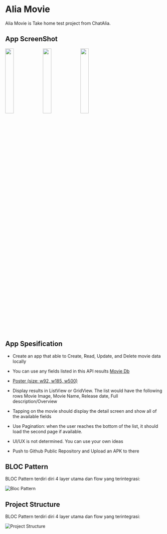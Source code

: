 # Alia Movie

Alia Movie is Take home test project from ChatAlia.

## App ScreenShot

<img src="https://user-images.githubusercontent.com/33481715/124959517-7b3ea380-e045-11eb-9368-4926a7cf6ef0.png" width="23%"></img> <img src="https://user-images.githubusercontent.com/33481715/124959571-885b9280-e045-11eb-9f90-4bc725ed4a2c.png" width="23%"></img> <img src="https://user-images.githubusercontent.com/33481715/124959612-96a9ae80-e045-11eb-8c7d-c95d549db1ac.png" width="23%"></img> 

## App Spesification

-  Create an app that able to Create, Read, Update, and Delete movie data locally

-  You can use any fields listed in this API results [Movie Db](
https://api.themoviedb.org/3/search/movie?api_key=xxxxb5&query=money&page=1)

-  [Poster (size: w92, w185, w500)](
http://image.tmdb.org/t/p/w92/5xNBYXuv8wqiLVDhsfqCOr75DL7.jpg)

-  Display results in ListView or GridView. The list would have the following rows Movie
Image, Movie Name, Release date, Full description/Overview

-  Tapping on the movie should display the detail screen and show all of the available fields

-  Use Pagination: when the user reaches the bottom of the list, it should load the second
page if available.

-  UI/UX is not determined. You can use your own ideas

-  Push to Github Public Repository and Upload an APK to there

## BLOC Pattern
BLOC Pattern terdiri diri 4 layer utama dan flow yang terintegrasi:

![Bloc Pattern](https://i.imgur.com/VmvyPX0.jpeg)


## Project Structure
BLOC Pattern terdiri diri 4 layer utama dan flow yang terintegrasi:

![Project Structure](https://user-images.githubusercontent.com/33481715/124959231-3450ae00-e045-11eb-8a23-7ef5f1ea505e.png)


